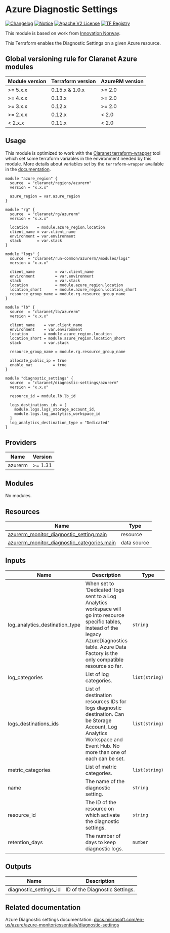 # Azure Diagnostic Settings
[![Changelog](https://img.shields.io/badge/changelog-release-green.svg)](CHANGELOG.md) [![Notice](https://img.shields.io/badge/notice-copyright-yellow.svg)](NOTICE) [![Apache V2 License](https://img.shields.io/badge/license-Apache%20V2-orange.svg)](LICENSE) [![TF Registry](https://img.shields.io/badge/terraform-registry-blue.svg)](https://registry.terraform.io/modules/claranet/diagnostic-settings/azurerm/)

This module is based on work from [Innovation Norway](https://github.com/InnovationNorway/).

This Terraform enables the Diagnostic Settings on a given Azure resource.

<!-- BEGIN_TF_DOCS -->
## Global versioning rule for Claranet Azure modules

| Module version | Terraform version | AzureRM version |
| -------------- | ----------------- | --------------- |
| >= 5.x.x       | 0.15.x & 1.0.x    | >= 2.0          |
| >= 4.x.x       | 0.13.x            | >= 2.0          |
| >= 3.x.x       | 0.12.x            | >= 2.0          |
| >= 2.x.x       | 0.12.x            | < 2.0           |
| <  2.x.x       | 0.11.x            | < 2.0           |

## Usage

This module is optimized to work with the [Claranet terraform-wrapper](https://github.com/claranet/terraform-wrapper) tool
which set some terraform variables in the environment needed by this module.
More details about variables set by the `terraform-wrapper` available in the [documentation](https://github.com/claranet/terraform-wrapper#environment).

```hcl
module "azure_region" {
  source  = "claranet/regions/azurerm"
  version = "x.x.x"

  azure_region = var.azure_region
}

module "rg" {
  source  = "claranet/rg/azurerm"
  version = "x.x.x"

  location    = module.azure_region.location
  client_name = var.client_name
  environment = var.environment
  stack       = var.stack
}

module "logs" {
  source  = "claranet/run-common/azurerm//modules/logs"
  version = "x.x.x"

  client_name         = var.client_name
  environment         = var.environment
  stack               = var.stack
  location            = module.azure_region.location
  location_short      = module.azure_region.location_short
  resource_group_name = module.rg.resource_group_name
}

module "lb" {
  source  = "claranet/lb/azurerm"
  version = "x.x.x"

  client_name    = var.client_name
  environment    = var.environment
  location       = module.azure_region.location
  location_short = module.azure_region.location_short
  stack          = var.stack

  resource_group_name = module.rg.resource_group_name

  allocate_public_ip = true
  enable_nat         = true
}

module "diagnostic_settings" {
  source  = "claranet/diagnostic-settings/azurerm"
  version = "x.x.x"

  resource_id = module.lb.lb_id

  logs_destinations_ids = [
    module.logs.logs_storage_account_id,
    module.logs.log_analytics_workspace_id
  ]
  log_analytics_destination_type = "Dedicated"
}

```

## Providers

| Name | Version |
|------|---------|
| azurerm | >= 1.31 |

## Modules

No modules.

## Resources

| Name | Type |
|------|------|
| [azurerm_monitor_diagnostic_setting.main](https://registry.terraform.io/providers/hashicorp/azurerm/latest/docs/resources/monitor_diagnostic_setting) | resource |
| [azurerm_monitor_diagnostic_categories.main](https://registry.terraform.io/providers/hashicorp/azurerm/latest/docs/data-sources/monitor_diagnostic_categories) | data source |

## Inputs

| Name | Description | Type | Default | Required |
|------|-------------|------|---------|:--------:|
| log\_analytics\_destination\_type | When set to 'Dedicated' logs sent to a Log Analytics workspace will go into resource specific tables, instead of the legacy AzureDiagnostics table. Azure Data Factory is the only compatible resource so far. | `string` | `"AzureDiagnostics"` | no |
| log\_categories | List of log categories. | `list(string)` | `null` | no |
| logs\_destinations\_ids | List of destination resources IDs for logs diagnostic destination. Can be Storage Account, Log Analytics Workspace and Event Hub. No more than one of each can be set. | `list(string)` | n/a | yes |
| metric\_categories | List of metric categories. | `list(string)` | `null` | no |
| name | The name of the diagnostic setting. | `string` | `"default"` | no |
| resource\_id | The ID of the resource on which activate the diagnostic settings. | `string` | n/a | yes |
| retention\_days | The number of days to keep diagnostic logs. | `number` | `30` | no |

## Outputs

| Name | Description |
|------|-------------|
| diagnostic\_settings\_id | ID of the Diagnostic Settings. |
<!-- END_TF_DOCS -->
## Related documentation

Azure Diagnostic settings documentation: [docs.microsoft.com/en-us/azure/azure-monitor/essentials/diagnostic-settings](https://docs.microsoft.com/en-us/azure/azure-monitor/essentials/diagnostic-settings)
